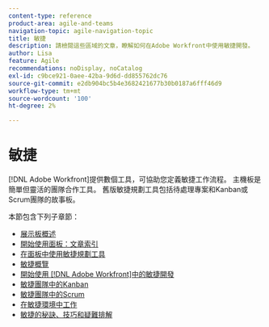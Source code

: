 ```yaml
---
content-type: reference
product-area: agile-and-teams
navigation-topic: agile-navigation-topic
title: 敏捷
description: 請檢閱這些區域的文章，瞭解如何在Adobe Workfront中使用敏捷開發。
author: Lisa
feature: Agile
recommendations: noDisplay, noCatalog
exl-id: c9bce921-0aee-42ba-9d6d-dd855762dc76
source-git-commit: e2db904bc5b4e3682421677b30b0187a6fff46d9
workflow-type: tm+mt
source-wordcount: '100'
ht-degree: 2%

---
```


# 敏捷

[!DNL Adobe Workfront]提供數個工具，可協助您定義敏捷工作流程。 主機板是簡單但靈活的團隊合作工具。 舊版敏捷規劃工具包括待處理專案和Kanban或Scrum團隊的故事板。

本節包含下列子章節：

* [展示板概述](../agile/boards-overview.md)
* [開始使用面板：文章索引](../agile/get-started-with-boards/get-started-with-boards.md)
* [在面板中使用敏捷規劃工具](/help/quicksilver/agile/use-boards-agile-planning-tools/agile-planning-tools-overview.md)
* [敏捷概覽](../agile/agile-overview.md)
* [開始使用 [!DNL Adobe Workfront]中的敏捷開發](../agile/get-started-with-agile-in-workfront/get-started-with-agile.md)
* [敏捷團隊中的Kanban](../agile/use-kanban-in-an-agile-team/using-kanban-in-an-agile-team.md)
* [敏捷團隊中的Scrum](../agile/use-scrum-in-an-agile-team/scrum-in-an-agile-team.md)
* [在敏捷環境中工作](../agile/work-in-an-agile-environment/work-in-an-agile-environment.md)
* [敏捷的秘訣、技巧和疑難排解](../agile/tips-tricks-and-troubleshooting/tips-tricks-troubleshooting-agile.md)

